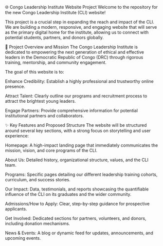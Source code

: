 🌐 Congo Leadership Institute Website Project
Welcome to the repository for the new Congo Leadership Institute (CLI) website!

This project is a crucial step in expanding the reach and impact of the CLI. We are building a modern, responsive, and engaging website that will serve as the primary digital home for the institute, allowing us to connect with potential students, partners, and donors globally.

🎯 Project Overview and Mission
The Congo Leadership Institute is dedicated to empowering the next generation of ethical and effective leaders in the Democratic Republic of Congo (DRC) through rigorous training, mentorship, and community engagement.

The goal of this website is to:

Enhance Credibility: Establish a highly professional and trustworthy online presence.

Attract Talent: Clearly outline our programs and recruitment process to attract the brightest young leaders.

Engage Partners: Provide comprehensive information for potential institutional partners and collaborators.



✨ Key Features and Proposed Structure
The website will be structured around several key sections, with a strong focus on storytelling and user experience:

Homepage: A high-impact landing page that immediately communicates the mission, vision, and core programs of the CLI.

About Us: Detailed history, organizational structure, values, and the CLI team.

Programs: Specific pages detailing our different leadership training cohorts, curriculum, and success stories.

Our Impact: Data, testimonials, and reports showcasing the quantifiable influence of the CLI on its graduates and the wider community.

Admissions/How to Apply: Clear, step-by-step guidance for prospective applicants.

Get Involved: Dedicated sections for partners, volunteers, and donors, including donation mechanisms.

News & Events: A blog or dynamic feed for updates, announcements, and upcoming events.
